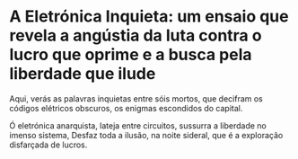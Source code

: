 # A Eletrónica Inquieta: um ensaio que revela a angústia da luta contra o lucro que oprime e a busca pela liberdade que ilude
Aqui, verás as palavras inquietas entre sóis mortos,
que decifram os códigos elétricos obscuros, os enigmas escondidos do capital.

Ó eletrónica anarquista, lateja entre circuitos, sussurra a liberdade no imenso sistema,
Desfaz toda a ilusão, na noite sideral, que é a exploração disfarçada de lucros.
